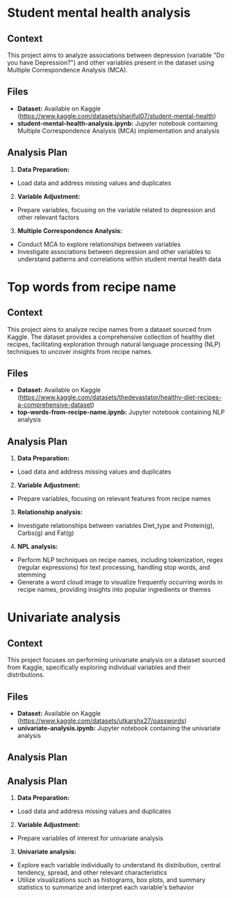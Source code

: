 # Student mental health analysis

## Context
This project aims to analyze associations between depression (variable "Do you have Depression?") and other variables present in the dataset using Multiple Correspondence Analysis (MCA).


## Files
* **Dataset:** Available on Kaggle (https://www.kaggle.com/datasets/shariful07/student-mental-health)
* **student-mental-health-analysis.ipynb:** Jupyter notebook containing Multiple Correspondence Analysis (MCA) implementation and analysis

## Analysis Plan
1. **Data Preparation:**
* Load data and address missing values and duplicates

2. **Variable Adjustment:**
* Prepare variables, focusing on the variable related to depression and other relevant factors

3. **Multiple Correspondence Analysis:**
* Conduct MCA to explore relationships between variables
* Investigate associations between depression and other variables to understand patterns and correlations within student mental health data


# Top words from recipe name

## Context
This project aims to analyze recipe names from a dataset sourced from Kaggle. The dataset provides a comprehensive collection of healthy diet recipes, facilitating exploration through natural language processing (NLP) techniques to uncover insights from recipe names.

## Files
* **Dataset:** Available on Kaggle (https://www.kaggle.com/datasets/thedevastator/healthy-diet-recipes-a-comprehensive-dataset)
* **top-words-from-recipe-name.ipynb:** Jupyter notebook containing NLP analysis

## Analysis Plan
1. **Data Preparation:**
* Load data and address missing values and duplicates

2. **Variable Adjustment:**
* Prepare variables, focusing on relevant features from recipe names

3. **Relationship analysis:**
* Investigate relationships between variables Diet_type and Protein(g), Carbs(g) and Fat(g)

4. **NPL analysis:**
* Perform NLP techniques on recipe names, including tokenization, regex (regular expressions) for text processing, handling stop words, and stemming
* Generate a word cloud image to visualize frequently occurring words in recipe names, providing insights into popular ingredients or themes

# Univariate analysis

## Context
This project focuses on performing univariate analysis on a dataset sourced from Kaggle, specifically exploring individual variables and their distributions.

## Files
* **Dataset:** Available on Kaggle (https://www.kaggle.com/datasets/utkarshx27/passwords)
* **univariate-analysis.ipynb:** Jupyter notebook containing the univariate analysis

## Analysis Plan
## Analysis Plan
1. **Data Preparation:**
* Load data and address missing values and duplicates

2. **Variable Adjustment:**
* Prepare variables of interest for univariate analysis

3. **Univariate analysis:**
* Explore each variable individually to understand its distribution, central tendency, spread, and other relevant characteristics
* Utilize visualizations such as histograms, box plots, and summary statistics to summarize and interpret each variable's behavior
